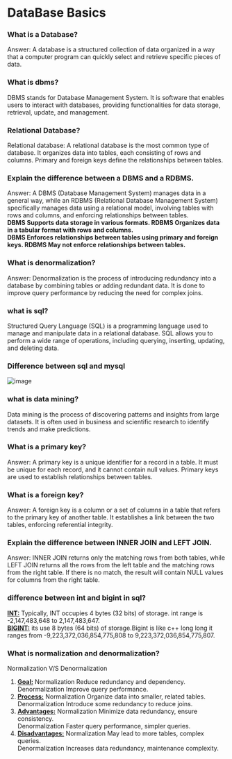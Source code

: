 # DataBase Basics

### What is a Database?
Answer: A database is a structured collection of data organized in a way that a computer program can quickly select and retrieve specific pieces of data.


### What is dbms?
DBMS stands for Database Management System. It is software that enables users to interact with databases, providing functionalities for data storage, retrieval, update, and management.

### Relational Database?
Relational database: A relational database is the most common type of database. It organizes data into tables, each consisting of rows and columns. Primary and foreign keys define the relationships between tables.

### Explain the difference between a DBMS and a RDBMS.
Answer: A DBMS (Database Management System) manages data in a general way, while an RDBMS (Relational Database Management System) specifically manages data using a relational model, involving tables with rows and columns, and enforcing relationships between tables.   
**DBMS Supports data storage in various formats.  RDBMS Organizes data in a tabular format with rows and columns.**   
**DBMS Enforces relationships between tables using primary and foreign keys.   RDBMS May not enforce relationships between tables.**

### What is denormalization?
Answer: Denormalization is the process of introducing redundancy into a database by combining tables or adding redundant data. It is done to improve query performance by reducing the need for complex joins.

### what is sql?
Structured Query Language (SQL) is a programming language used to manage and manipulate data in a relational database. SQL allows you to perform a wide range of operations, including querying, inserting, updating, and deleting data.

### Difference between sql and mysql
![image](https://github.com/Abdul-Aziz026/DataBase-interview-Question/assets/57495952/b7f51dda-60ec-40f1-8d97-5e636cc8aac0)

### what is data mining?
Data mining is the process of discovering patterns and insights from large datasets. It is often used in business and scientific research to identify trends and make predictions.

### What is a primary key?
Answer: A primary key is a unique identifier for a record in a table. It must be unique for each record, and it cannot contain null values. Primary keys are used to establish relationships between tables.

### What is a foreign key?
Answer: A foreign key is a column or a set of columns in a table that refers to the primary key of another table. It establishes a link between the two tables, enforcing referential integrity.

### Explain the difference between INNER JOIN and LEFT JOIN.
Answer: INNER JOIN returns only the matching rows from both tables, while LEFT JOIN returns all the rows from the left table and the matching rows from the right table. If there is no match, the result will contain NULL values for columns from the right table.


### difference between int and bigint in sql?
<ins>**INT:**</ins> Typically, INT occupies 4 bytes (32 bits) of storage. int range is -2,147,483,648 to 2,147,483,647.   
<ins>**BIGINT:**</ins> its use 8 bytes (64 bits) of storage.Bigint is like c++ long long it ranges from -9,223,372,036,854,775,808 to 9,223,372,036,854,775,807.

### What is normalization and denormalization?
Normalization      V/S       	Denormalization   
1. <ins>**Goal:**</ins>	Normalization Reduce redundancy and dependency.	  
Denormalization Improve query performance.  
2. <ins>**Process:**</ins>	Normalization Organize data into smaller, related tables.	  
Denormalization Introduce some redundancy to reduce joins.   
3. <ins>**Advantages:**</ins>	Normalization Minimize data redundancy, ensure consistency.   
Denormalization Faster query performance, simpler queries.    
4. <ins>**Disadvantages:**</ins>	Normalization May lead to more tables, complex queries.	   
Denormalization Increases data redundancy, maintenance complexity.


